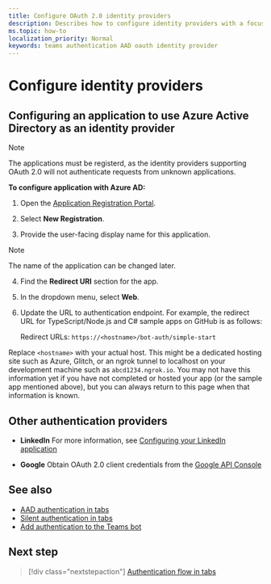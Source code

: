 ```yaml
---
title: Configure OAuth 2.0 identity providers
description: Describes how to configure identity providers with a focus on Azure AD
ms.topic: how-to
localization_priority: Normal
keywords: teams authentication AAD oauth identity provider
---
```

# Configure identity providers

## Configuring an application to use Azure Active Directory as an identity provider

>[!NOTE]
>The applications must be registerd, as the identity providers supporting OAuth 2.0 will not authenticate requests from unknown applications.

**To configure application with Azure AD:**

1. Open the [Application Registration Portal](https://ms.portal.azure.com/#blade/Microsoft_AAD_RegisteredApps/ApplicationsListBlade).

2. Select **New Registration**.
3. Provide the user-facing display name for this application.

 > [!NOTE]
 > The name of the application can be changed later.

4. Find the **Redirect URI** section for the app.
5. In the dropdown menu, select **Web**. 
6. Update the URL to authentication endpoint. For example, the redirect URL for TypeScript/Node.js and C# sample apps on GitHub is as follows:

    Redirect URLs: `https://<hostname>/bot-auth/simple-start`

Replace `<hostname>` with your actual host. This might be a dedicated hosting site such as Azure, Glitch, or an ngrok tunnel to localhost on your development machine such as `abcd1234.ngrok.io`. You may not have this information yet if you have not completed or hosted your app (or the sample app mentioned above), but you can always return to this page when that information is known.

## Other authentication providers

* **LinkedIn** For more information, see [Configuring your LinkedIn application](/linkedin/talent/apply-with-linkedin)

* **Google** Obtain OAuth 2.0 client credentials from the [Google API Console](https://console.developers.google.com/)

## See also

* [AAD authentication in tabs](~/tabs/how-to/authentication/auth-tab-AAD.md)
* [Silent authentication in tabs](~/tabs/how-to/authentication/auth-silent-AAD.md)
* [Add authentication to the Teams bot](~/bots/how-to/authentication/add-authentication.md)

## Next step

> [!div class="nextstepaction"]
> [Authentication flow in tabs](~/tabs/how-to/authentication/auth-flow-tab.md)
